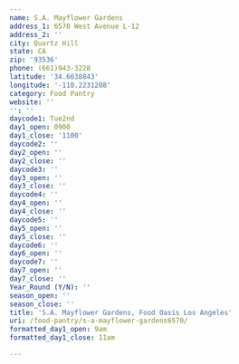 ```yaml
---
name: S.A. Mayflower Gardens
address_1: 6570 West Avenue L-12
address_2: ''
city: Quartz Hill
state: CA
zip: '93536'
phone: (661)943-3228
latitude: '34.6638843'
longitude: '-118.2231208'
category: Food Pantry
website: ''
'': ''
daycode1: Tue2nd
day1_open: 0900
day1_close: '1100'
daycode2: ''
day2_open: ''
day2_close: ''
daycode3: ''
day3_open: ''
day3_close: ''
daycode4: ''
day4_open: ''
day4_close: ''
daycode5: ''
day5_open: ''
day5_close: ''
daycode6: ''
day6_open: ''
daycode7: ''
day7_open: ''
day7_close: ''
Year_Round (Y/N): ''
season_open: ''
season_close: ''
title: 'S.A. Mayflower Gardens, Food Oasis Los Angeles'
uri: /food-pantry/s-a-mayflower-gardens6570/
formatted_day1_open: 9am
formatted_day1_close: 11am

---
```

